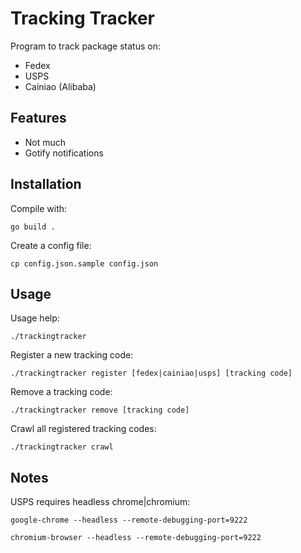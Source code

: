 # Tracking Tracker

Program to track package status on:

- Fedex
- USPS
- Cainiao (Alibaba)

## Features
- Not much
- Gotify notifications

## Installation 
Compile with:
```shell
go build .
```

Create a config file:
```shell
cp config.json.sample config.json
```

## Usage
Usage help:
```shell
./trackingtracker
```

Register a new tracking code: 
```shell
./trackingtracker register [fedex|cainiao|usps] [tracking code]
```

Remove a tracking code: 
```shell
./trackingtracker remove [tracking code]
```

Crawl all registered tracking codes: 
```shell
./trackingtracker crawl
```
 
## Notes
USPS requires headless chrome|chromium:
```
google-chrome --headless --remote-debugging-port=9222
```

```
chromium-browser --headless --remote-debugging-port=9222
```






